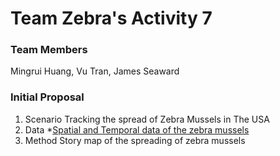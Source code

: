 # Team Zebra's Activity 7

### Team Members
Mingrui Huang, Vu Tran, James Seaward

### Initial Proposal
1. Scenario
Tracking the spread of Zebra Mussels in The USA 
2. Data
*[Spatial and Temporal data of the zebra mussels](https://nas.er.usgs.gov/queries/collectioninfo.aspx?SpeciesID=5)
3. Method
Story map of the spreading of zebra mussels







